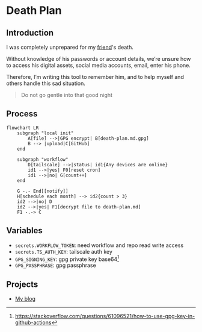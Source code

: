 # Death Plan

## Introduction

I was completely unprepared for my [friend](https://github.com/yhc-huichao)'s death. 

Without knowledge of his passwords or account details, we’re unsure how to access his digital assets, social
media accounts, email, enter his phone.

Therefore, I’m writing this tool to remember him, and to help myself and others handle this sad situation.

> Do not go gentle into that good night

## Process

```mermaid
flowchart LR
    subgraph "local init"
        A[file] -->|GPG encrypt| B[death-plan.md.gpg]
        B --> |upload|C[GitHub]
    end

    subgraph "workflow"
        D[tailscale] -->|status| id1{Any devices are online}
        id1 -->|yes| F0[reset cron]
        id1 -->|no| G[count++]
    end

    G -.- End[[notify]]
    H[schedule each month] --> id2{count > 3}
    id2 -->|no| D
    id2 -->|yes| F1[decrypt file to death-plan.md]
    F1 -.-> C
```

## Variables

- `secrets.WORKFLOW_TOKEN`: need workflow and repo read write access
- `secrets.TS_AUTH_KEY`: tailscale auth key
- `GPG_SIGNING_KEY`: gpg private key base64[^1]
- `GPG_PASSPHRASE`: gpg passphrase

## Projects

- [My blog](https://github.com/bxb100/bxb100.github.io/blob/main/.github/workflows/death-plan.yml)


[^1]: https://stackoverflow.com/questions/61096521/how-to-use-gpg-key-in-github-actions
